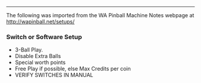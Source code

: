 ***
The following was imported from the WA Pinball Machine Notes webpage at http://wapinball.net/setups/
### Switch or Software Setup
-   3-Ball Play.
-   Disable Extra Balls
-   Special worth points
-   Free Play if possible, else Max Credits per coin
-   VERIFY SWITCHES IN MANUAL
